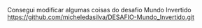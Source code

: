 Consegui modificar algumas coisas do desafio Mundo Invertido
https://github.com/micheledasilva/DESAFIO-Mundo_Invertido.git
